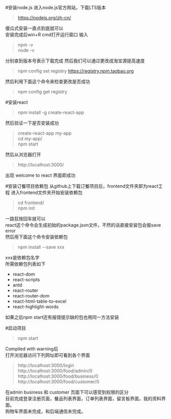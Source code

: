 #安装node.js
进入node.js官方网站，下载LTS版本  
> https://nodejs.org/zh-cn/

傻瓜式安装一直点到底就可以  
安装完成后win+R cmd打开运行窗口
输入
> npm -v  
> node -v

分别查到版本号表示下载完成
然后我们可以通过更改成淘宝源提高速度
>npm config set registry https://registry.npm.taobao.org

然后利用下面这个命令来检查更改是否成功

>npm config get registry


#安装react
> npm install -g create-react-app

然后验证一下是否安装成功
>create-react-app my-app  
>cd my-app/  
>npm start

然后从浏览器打开
>http://localhost:3000/

出现 welcome to react 界面即成功

#安装订餐项目依赖包
从github上下载订餐项目后，frontend文件夹即为react工程
进入frontend文件夹开始安装依赖包
>cd frontend/  
>npm init

一路狂按回车就可以  
react这个命令会生成初始的package.json文件，不然的话直接安装包会报save error  
然后用下面这个命令安装依赖包
>npm install --save xxx

xxx是依赖包名字  
所需依赖包列表如下  

+ react-dom
+ react-scripts
+ antd
+ react-router
+ react-router-dom
+ react-html-table-to-excel
+ react-highlight-words 

如果之后npm start还有报错提示缺的包也用同一方法安装  

#启动项目
>npm start

Compiled with warning后  
打开浏览器访问下列网址即可看到各个界面
>http://localhost:3000/login  
>http://localhost:3000/food/admin/0  
>http://localhost:3000/food/business/0  
>http://localhost:3000/food/customer/0

在admin business 和 customer 页面下可以感受到权限的区分  
目前完成登录注册页面，餐品列表界面，订单列表界面，留言板界面，我的资料界面。  
购物车界面未完成，和后端通信未完成。